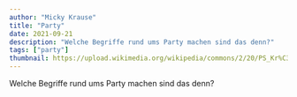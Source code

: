```yaml
---
author: "Micky Krause"
title: "Party"
date: 2021-09-21
description: "Welche Begriffe rund ums Party machen sind das denn?"
tags: ["party"]
thumbnail: https://upload.wikimedia.org/wikipedia/commons/2/20/PS_Kr%C3%B8yer_-_Hip_hip_hurra%21_Kunstnerfest_p%C3%A5_Skagen_1888.jpg
---
```


Welche Begriffe rund ums Party machen sind das denn?

